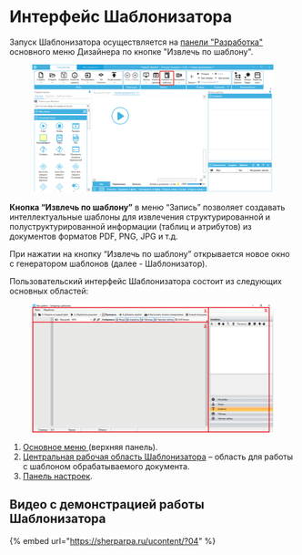 # Интерфейс Шаблонизатора

Запуск Шаблонизатора осуществляется на [панели "Разработка"](../../sherpa-designer/rabota-v-sherpa-designer/osnovnoe-menyu/panel-razrabotka/) основного меню Дизайнера по кнопке "Извлечь по шаблону".

<figure><img src="../../.gitbook/assets/изображение (326).png" alt=""><figcaption></figcaption></figure>

**Кнопка “Извлечь по шаблону”** в меню “Запись” позволяет создавать интеллектуальные шаблоны для извлечения структурированной и полуструктурированной информации (таблиц и атрибутов) из документов форматов PDF, PNG, JPG и т.д.&#x20;

При нажатии на кнопку “Извлечь по шаблону” открывается новое окно с генератором шаблонов (далее - Шаблонизатор).

Пользовательский интерфейс Шаблонизатора состоит из следующих основных областей:

<figure><img src="../../.gitbook/assets/Безымянный.png" alt=""><figcaption></figcaption></figure>

1. [Основное меню ](osnovnoe-menyu-shablonizatora/)(верхняя панель).
2. [Центральная рабочая область Шаблонизатора](centralnaya-rabochaya-oblast-shablonizatora.md) – область для работы с шаблоном обрабатываемого документа.
3. [Панель настроек](panel-nastroek-shablonizatora/).

## Видео с демонстрацией работы Шаблонизатора

{% embed url="https://sherparpa.ru/ucontent/?04" %}
